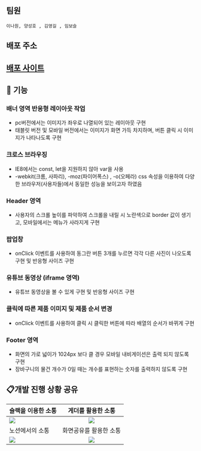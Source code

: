 
## 팀원
```
이나원, 양성호 , 김영길 , 임보슬
```

## 배포 주소

## <a href=https://preonboarding14-kukka.netlify.app//>배포 사이트</a>


## 📝 기능

### 배너 영역 반응형 레이아웃 작업
- pc버전에서는 이미지가 좌우로 나열되어 있는 레이아웃 구현
- 태블릿 버전 및 모바일 버전에서는 이미지가 화면 가득 차지하며, 버튼 클릭 시 이미지가 나타나도록 구현

### 크로스 브라우징

- IE8에서는 const, let을 지원하지 않아 var을 사용
- -webkit(크롬, 사파리), -moz(파이어폭스) , -o(오페라) css 속성을 이용하여 다양한 브라우저(사용자들)에서 동일한 성능을 보이고자 하였음

### Header 영역

- 사용자의 스크롤 높이를 파악하여 스크롤을 내릴 시 노란색으로 border 값이 생기고, 모바일에서는 메뉴가 사라지게 구현

### 팝업창

- onClick 이벤트를 사용하여 동그란 버튼 3개를 누르면 각각 다른 사진이 나오도록 구현 및 반응형 사이즈 구현

### 유튜브 동영상 (iframe 영역)

- 유튜브 동영상을 볼 수 있게 구현 및 반응형 사이즈 구현

### 클릭에 따른 제품 이미지 및 제품 순서 변경
- onClick 이벤트를 사용하여 클릭 시 클릭한 버튼에 따라 배열의 순서가 바뀌게 구현

### Footer 영역

- 화면의 가로 넓이가 1024px 보다 클 경우 모바일 내비게이션은 출력 되지 않도록 구현
- 장바구니의 물건 개수가 0일 때는 개수를 표현하는 숫자를 출력하지 않도록 구현

## 📋개발 진행 상황 공유

| 슬랙을 이용한 소통                                                                                                             |                                                       게더를 활용한 소통                                                       |
| :----------------------------------------------------------------------------------------------------------------------------- | :----------------------------------------------------------------------------------------------------------------------------: |
| <img width="auto" src="https://user-images.githubusercontent.com/80146176/153052997-f2ca6637-40f8-4e7f-9609-f4885577706a.png"> | <img width="auto" src="https://user-images.githubusercontent.com/80146176/153053947-7be40938-62f8-4dd9-a54b-7328ea550546.png"> |
| 노션에서의 소통                                                                                                                |                                                     화면공유를 활용한 소통                                                     |
| <img width="auto" src="https://user-images.githubusercontent.com/80146176/153054588-6194940a-a76d-4fde-a164-2efb3989d6e8.png"> | <img width="auto" src="https://user-images.githubusercontent.com/80146176/153054110-d7c4169e-3824-4903-8ca5-fc4aec044055.png"> |
